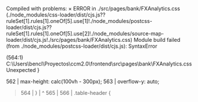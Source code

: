Compiled with problems:
×
ERROR in ./src/pages/bank/FXAnalytics.css (./node_modules/css-loader/dist/cjs.js??ruleSet[1].rules[1].oneOf[5].use[1]!./node_modules/postcss-loader/dist/cjs.js??ruleSet[1].rules[1].oneOf[5].use[2]!./node_modules/source-map-loader/dist/cjs.js!./src/pages/bank/FXAnalytics.css)
Module build failed (from ./node_modules/postcss-loader/dist/cjs.js):
SyntaxError

(564:1) C:\Users\bencl\Proyectos\ccm2.0\frontend\src\pages\bank\FXAnalytics.css Unexpected }

  562 |   max-height: calc(100vh - 300px);
  563 |   overflow-y: auto;
> 564 | }
      | ^
  565 | 
  566 | .table-header {